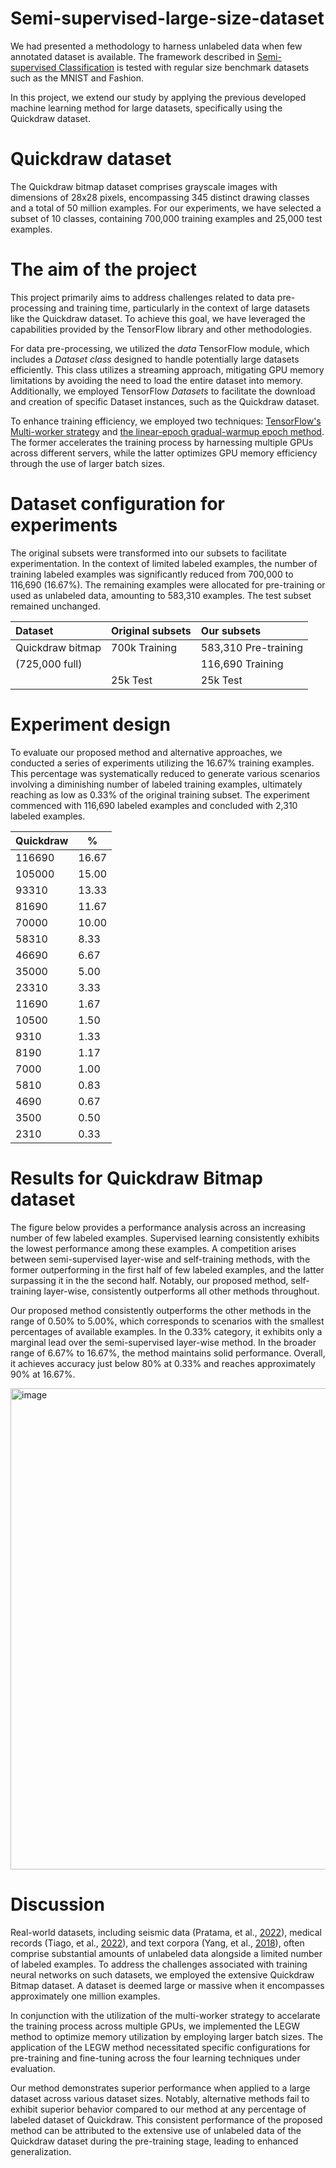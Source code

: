 # Semi-supervised-large-size-dataset

We had presented a methodology to harness unlabeled data when few annotated dataset is available. The framework described in [Semi-supervised Classification](https://github.com/ekchacon/semi-supervised-regular-size-datasets.git) is tested with regular size benchmark datasets such as the MNIST and Fashion.

In this project, we extend our study by applying the previous developed machine learning method for large datasets, specifically using the Quickdraw dataset.

# Quickdraw dataset

The Quickdraw bitmap dataset comprises grayscale images with dimensions of 28x28 pixels, encompassing 345 distinct drawing classes and a total of 50 million examples. For our experiments, we have selected a subset of 10 classes, containing 700,000 training examples and 25,000 test examples.

# The aim of the project

<!-- This content will not appear in the rendered Markdown -->

<!-- The main objective of this project is to defeat the challenges faced with data pre-processing, model feeding and the training time when working with large datasets, for example the Quickdraw dataset. In order to successfully do this we employed the tools TensorFlow library offers. -->

This project primarily aims to address challenges related to data pre-processing and training time, particularly in the context of large datasets like the Quickdraw dataset. To achieve this goal, we have leveraged the capabilities provided by the TensorFlow library and other methodologies.

<!-- For data pre-processing, the *data* TensorFlow module has a *Dataset class* that represents a potentially huge dataset. This class does not need to load the full dataset into memory but processes data in a streaming way avoiding ran out of GPU memory. We also used the TensorFlow Datasets to download and create a specific \textit{Dataset} instance (e.g. Quickdraw). -->

For data pre-processing, we utilized the *data* TensorFlow module, which includes a *Dataset class* designed to handle potentially large datasets efficiently. This class utilizes a streaming approach, mitigating GPU memory limitations by avoiding the need to load the entire dataset into memory. Additionally, we employed TensorFlow *Datasets* to facilitate the download and creation of specific Dataset instances, such as the Quickdraw dataset.

<!-- To accelerate the training process, we utilised two tools the Multi-worker startegy of tensorFlow and the linear-epoch gradual-warmup epoch. The former tool acelerate the training process by leveraging more than one GPU in different servers and the latter tool use the GPU memory afficiently by using larger batch sizes. -->

To enhance training efficiency, we employed two techniques: [TensorFlow's Multi-worker strategy](https://www.tensorflow.org/tutorials/distribute/multi_worker_with_ctl) and [the linear-epoch gradual-warmup epoch method](https://arxiv.org/pdf/1901.08256.pdf). The former accelerates the training process by harnessing multiple GPUs across different servers, while the latter optimizes GPU memory efficiency through the use of larger batch sizes.

<!-- should i put the info of setup each method? put references -->

# Dataset configuration for experiments

The original subsets were transformed into our subsets to facilitate experimentation. In the context of limited labeled examples, the number of training labeled examples was significantly reduced from 700,000 to 116,690 (16.67%). The remaining examples were allocated for pre-training or used as unlabeled data, amounting to 583,310 examples. The test subset remained unchanged.

| Dataset                          | Original subsets | Our subsets          |
| :------------------------------- | :--------------- | :------------------- |
| Quickdraw bitmap                 | 700k Training    | 583,310 Pre-training |
| (725,000 full)                   |                  | 116,690 Training     |
|                                  | 25k Test         | 25k Test             |

# Experiment design

<!-- In order to test our proposed method and other alternative approaches, we designed a set of experiments based on the 16.67% training examples, which is still gradually decresed to create different scenarios of few labeled training examples until reaching small amount of the 0.33% of the original training subset. Specifically, the amount of labeled examples start with 116,690 and end with 2310. -->

To evaluate our proposed method and alternative approaches, we conducted a series of experiments utilizing the 16.67% training examples. This percentage was systematically reduced to generate various scenarios involving a diminishing number of labeled training examples, ultimately reaching as low as 0.33% of the original training subset. The experiment commenced with 116,690 labeled examples and concluded with 2,310 labeled examples.

| Quickdraw | \%    |
|-----------|-------|
| 116690    | 16.67 |
| 105000    | 15.00 |
| 93310     | 13.33 |
| 81690     | 11.67 |
| 70000     | 10.00 |
| 58310     | 8.33  |
| 46690     | 6.67  |
| 35000     | 5.00  |
| 23310     | 3.33  |
| 11690     | 1.67  |
| 10500     | 1.50  |
| 9310      | 1.33  |
| 8190      | 1.17  |
| 7000      | 1.00  |
| 5810      | 0.83  |
| 4690      | 0.67  |
| 3500      | 0.50  |
| 2310      | 0.33  |

# Results for Quickdraw Bitmap dataset

The figure below provides a performance analysis across an increasing number of few labeled examples. Supervised learning consistently exhibits the lowest performance among these examples. A competition arises between semi-supervised layer-wise and self-training methods, with the former outperforming in the first half of few labeled examples, and the latter surpassing it in the the second half. Notably, our proposed method, self-training layer-wise, consistently outperforms all other methods throughout.

Our proposed method consistently outperforms the other methods in the range of 0.50% to 5.00%, which corresponds to scenarios with the smallest percentages of available examples. In the 0.33% category, it exhibits only a marginal lead over the semi-supervised layer-wise method. In the broader range of 6.67% to 16.67%, the method maintains solid performance. Overall, it achieves accuracy just below 80% at 0.33% and reaches approximately 90% at 16.67%.

<!-- ![image](https://github.com/ekchacon/semi-supervised-large-size-dataset/assets/46211304/e7ab53f6-fe14-4d47-8996-ce191d628e45) -->

<img width="770" alt="image" src="https://github.com/ekchacon/semi-supervised-large-size-dataset/assets/46211304/e7ab53f6-fe14-4d47-8996-ce191d628e45">

# Discussion

Real-world datasets, including seismic data  (Pratama, et al., [2022](https://recil.ensinolusofona.pt/bitstream/10437/9972/1/Television%20reshaped%20by%20big%20data.pdf)), medical records (Tiago, et al., [2022](https://ieeexplore.ieee.org/stamp/stamp.jsp?arnumber=9893790)), and text corpora (Yang, et al., [2018](https://ieeexplore.ieee.org/abstract/document/8456138)), often comprise substantial amounts of unlabeled data alongside a limited number of labeled examples. To address the challenges associated with training neural networks on such datasets, we employed the extensive Quickdraw Bitmap dataset. A dataset is deemed large or massive when it encompasses approximately one million examples.

In conjunction with the utilization of the multi-worker strategy to accelarate the training process across multiple GPUs, we implemented the LEGW method to optimize memory utilization by employing larger batch sizes. The application of the LEGW method necessitated specific configurations for pre-training and fine-tuning across the four learning techniques under evaluation.

Our method demonstrates superior performance when applied to a large dataset across various dataset sizes. Notably, alternative methods fail to exhibit superior behavior compared to our method at any percentage of labeled dataset of Quickdraw. This consistent performance of the proposed method can be attributed to the extensive use of unlabeled data of the Quickdraw dataset during the pre-training stage, leading to enhanced generalization.

